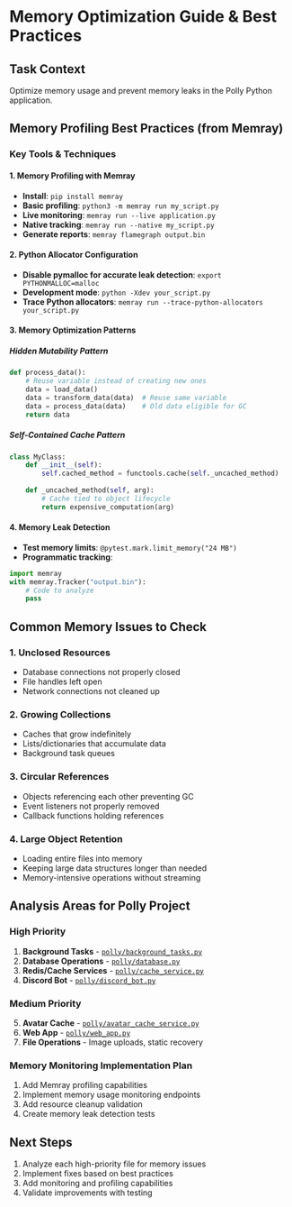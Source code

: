 # Memory Optimization Guide & Best Practices

## Task Context
Optimize memory usage and prevent memory leaks in the Polly Python application.

## Memory Profiling Best Practices (from Memray)

### Key Tools & Techniques

#### 1. Memory Profiling with Memray
- **Install**: `pip install memray`
- **Basic profiling**: `python3 -m memray run my_script.py`
- **Live monitoring**: `memray run --live application.py`
- **Native tracking**: `memray run --native my_script.py`
- **Generate reports**: `memray flamegraph output.bin`

#### 2. Python Allocator Configuration
- **Disable pymalloc for accurate leak detection**: `export PYTHONMALLOC=malloc`
- **Development mode**: `python -Xdev your_script.py`
- **Trace Python allocators**: `memray run --trace-python-allocators your_script.py`

#### 3. Memory Optimization Patterns

##### Hidden Mutability Pattern
```python
def process_data():
    # Reuse variable instead of creating new ones
    data = load_data()
    data = transform_data(data)  # Reuse same variable
    data = process_data(data)    # Old data eligible for GC
    return data
```

##### Self-Contained Cache Pattern
```python
class MyClass:
    def __init__(self):
        self.cached_method = functools.cache(self._uncached_method)
    
    def _uncached_method(self, arg):
        # Cache tied to object lifecycle
        return expensive_computation(arg)
```

#### 4. Memory Leak Detection
- **Test memory limits**: `@pytest.mark.limit_memory("24 MB")`
- **Programmatic tracking**: 
```python
import memray
with memray.Tracker("output.bin"):
    # Code to analyze
    pass
```

## Common Memory Issues to Check

### 1. Unclosed Resources
- Database connections not properly closed
- File handles left open
- Network connections not cleaned up

### 2. Growing Collections
- Caches that grow indefinitely
- Lists/dictionaries that accumulate data
- Background task queues

### 3. Circular References
- Objects referencing each other preventing GC
- Event listeners not properly removed
- Callback functions holding references

### 4. Large Object Retention
- Loading entire files into memory
- Keeping large data structures longer than needed
- Memory-intensive operations without streaming

## Analysis Areas for Polly Project

### High Priority
1. **Background Tasks** - [`polly/background_tasks.py`](polly/background_tasks.py)
2. **Database Operations** - [`polly/database.py`](polly/database.py)
3. **Redis/Cache Services** - [`polly/cache_service.py`](polly/cache_service.py)
4. **Discord Bot** - [`polly/discord_bot.py`](polly/discord_bot.py)

### Medium Priority
5. **Avatar Cache** - [`polly/avatar_cache_service.py`](polly/avatar_cache_service.py)
6. **Web App** - [`polly/web_app.py`](polly/web_app.py)
7. **File Operations** - Image uploads, static recovery

### Memory Monitoring Implementation Plan
1. Add Memray profiling capabilities
2. Implement memory usage monitoring endpoints
3. Add resource cleanup validation
4. Create memory leak detection tests

## Next Steps
1. Analyze each high-priority file for memory issues
2. Implement fixes based on best practices
3. Add monitoring and profiling capabilities
4. Validate improvements with testing